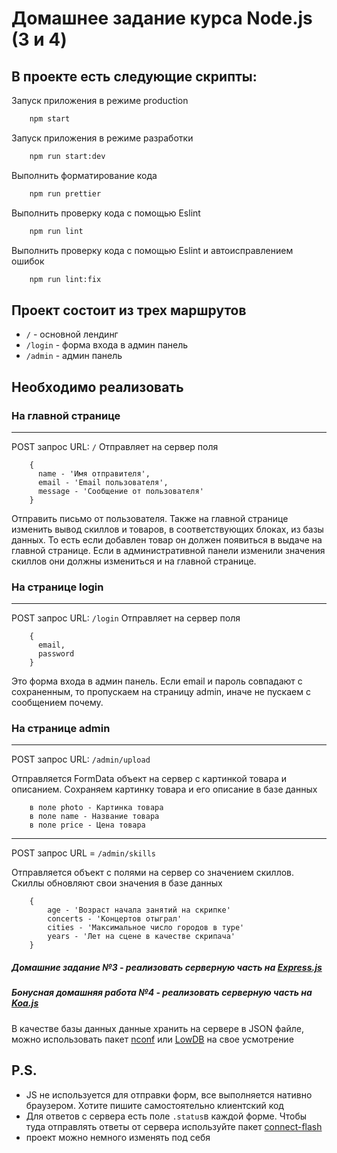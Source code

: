 # Домашнее задание курса Node.js (3 и 4)

## В проекте есть следующие скрипты:

Запуск приложения в режиме production

```bash
    npm start
```

Запуск приложения в режиме разработки

```bash
    npm run start:dev
```

Выполнить форматирование кода

```bash
    npm run prettier
```

Выполнить проверку кода с помощью Eslint

```bash
    npm run lint
```

Выполнить проверку кода с помощью Eslint и автоисправлением ошибок

```bash
    npm run lint:fix
```

## Проект состоит из трех маршрутов

- `/` - основной лендинг
- `/login` - форма входа в админ панель
- `/admin` - админ панель

## Необходимо реализовать

### На главной странице

---

POST запрос URL: `/`
Отправляет на сервер поля

```
    {
      name - 'Имя отправителя',
      email - 'Email пользователя',
      message - 'Сообщение от пользователя'
    }
```

Отправить письмо от пользователя.
Также на главной странице изменить вывод скиллов и товаров, в соответствующих блоках, из базы данных. То есть если добавлен товар он должен появиться в выдаче на главной странице. Если в административной панели изменили значения скиллов они должны измениться и на главной странице.

### На странице login

---

POST запрос URL: `/login`
Отправляет на сервер поля

```
    {
      email,
      password
    }
```

Это форма входа в админ панель. Если email и пароль совпадают с сохраненным, то пропускаем на страницу admin, иначе не пускаем с сообщением почему.

### На странице admin

---

POST запрос URL: `/admin/upload`

Отправляется FormData объект на сервер с картинкой товара и описанием. Сохраняем картинку товара и его описание в базе данных

```
    в поле photo - Картинка товара
    в поле name - Название товара
    в поле price - Цена товара
```

---

POST запрос URL = `/admin/skills`

Отправляется объект с полями на сервер со значением скиллов. Скиллы обновляют свои значения в базе данных

```
    {
        age - 'Возраст начала занятий на скрипке'
        concerts - 'Концертов отыграл'
        cities - 'Максимальное число городов в туре'
        years - 'Лет на сцене в качестве скрипача'
    }
```

##### Домашние задание №3 - реализовать серверную часть на [Express.js](http://expressjs.com/ru/)

##### Бонусная домашняя работа №4 - реализовать серверную часть на [Koa.js](http://koajs.com/)

В качестве базы данных данные хранить на сервере в JSON файле, можно использовать пакет [nconf](https://www.npmjs.com/package/nconf) или [LowDB](https://github.com/typicode/lowdb) на свое усмотрение

## P.S.

- JS не используется для отправки форм, все выполняется нативно браузером. Хотите пишите самостоятельно клиентский код
- Для ответов с сервера есть поле `.status`в каждой форме. Чтобы туда отправлять ответы от сервера используйте пакет [connect-flash](https://www.npmjs.com/package/connect-flash)
- проект можно немного изменять под себя
